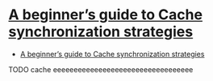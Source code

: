# [A beginner’s guide to Cache synchronization strategies](https://vladmihalcea.com/a-beginners-guide-to-cache-synchronization-strategies/)

- [A beginner’s guide to Cache synchronization strategies](#a-beginners-guide-to-cache-synchronization-strategies)

















TODO cache eeeeeeeeeeeeeeeeeeeeeeeeeeeeeeeeee